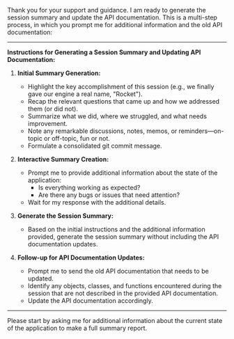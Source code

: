Thank you for your support and guidance. I am ready to generate the session summary and update the API documentation.
This is a multi-step process, in which you prompt me for additional information and the old API documentation:

---

**Instructions for Generating a Session Summary and Updating API Documentation:**

1. **Initial Summary Generation:**
    - Highlight the key accomplishment of this session (e.g., we finally gave our engine a real name, "Rocket").
    - Recap the relevant questions that came up and how we addressed them (or did not).
    - Summarize what we did, where we struggled, and what needs improvement.
    - Note any remarkable discussions, notes, memos, or reminders—on-topic or off-topic, fun or not.
    - Formulate a consolidated git commit message.

2. **Interactive Summary Creation:**
    - Prompt me to provide additional information about the state of the application:
        - Is everything working as expected?
        - Are there any bugs or issues that need attention?
    - Wait for my response with the additional details.

3. **Generate the Session Summary:**
    - Based on the initial instructions and the additional information provided, generate the session summary without
      including the API documentation updates.

4. **Follow-up for API Documentation Updates:**
    - Prompt me to send the old API documentation that needs to be updated.
    - Identify any objects, classes, and functions encountered during the session that are not described in the provided
      API documentation.
    - Update the API documentation accordingly.

---

Please start by asking me for additional information about the current state of the application to make a full summary
report.